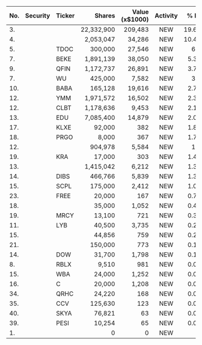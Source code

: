 No. | Security | Ticker | Shares | Value (x$1000) | Activity | % Port
|--- | --- | --- | ---:| ---:|:---:| ---:|
 3.|||22,332,900|209,483|NEW|19.69%|rel="bookmark"></a>
4.|||2,053,047|34,286|NEW|10.47%|rel="bookmark"></a>
5.||TDOC</a>|300,000|27,546|NEW|6.2%|<a href=rel="bookmark"></a>
7.||BEKE</a>|1,891,139|38,050|NEW|5.35%|<a href=rel="bookmark"></a>
9.||QFIN</a>|1,172,737|26,891|NEW|3.78%|<a href=rel="bookmark"></a>
7.||WU</a>|425,000|7,582|NEW|3.4%|<a href=rel="bookmark"></a>
10.||BABA</a>|165,128|19,616|NEW|2.76%|<a href=rel="bookmark"></a>
12.||YMM</a>|1,971,572|16,502|NEW|2.32%|<a href=rel="bookmark"></a>
12.||CLBT</a>|1,178,636|9,453|NEW|2.12%|<a href=rel="bookmark"></a>
13.||EDU</a>|7,085,400|14,879|NEW|2.09%|<a href=rel="bookmark"></a>
17.||KLXE</a>|92,000|382|NEW|1.81%|<a href=rel="bookmark"></a>
18.||PRGO</a>|8,000|367|NEW|1.74%|<a href=rel="bookmark"></a>
12.|||904,978|5,584|NEW|1.7%|rel="bookmark"></a>
19.||KRA</a>|17,000|303|NEW|1.44%|<a href=rel="bookmark"></a>
13.|||1,415,042|6,212|NEW|1.39%|rel="bookmark"></a>
14.||DIBS</a>|466,766|5,839|NEW|1.31%|<a href=rel="bookmark"></a>
15.||SCPL</a>|175,000|2,412|NEW|1.08%|<a href=rel="bookmark"></a>
23.||FREE</a>|20,000|167|NEW|0.79%|<a href=rel="bookmark"></a>
18.|||35,000|1,052|NEW|0.47%|rel="bookmark"></a>
19.||MRCY</a>|13,100|721|NEW|0.32%|<a href=rel="bookmark"></a>
11.||LYB</a>|40,500|3,735|NEW|0.24%|<a href=rel="bookmark"></a>
15.|||44,856|759|NEW|0.23%|rel="bookmark"></a>
21.|||150,000|773|NEW|0.17%|rel="bookmark"></a>
14.||DOW</a>|31,700|1,798|NEW|0.11%|<a href=rel="bookmark"></a>
8.||RBLX</a>|9,510|981|NEW|0.09%|<a href=rel="bookmark"></a>
15.||WBA</a>|24,000|1,252|NEW|0.08%|<a href=rel="bookmark"></a>
16.||C</a>|20,000|1,208|NEW|0.07%|<a href=rel="bookmark"></a>
34.||QRHC</a>|24,220|168|NEW|0.03%|<a href=rel="bookmark"></a>
35.||CCV</a>|125,630|123|NEW|0.02%|<a href=rel="bookmark"></a>
40.||SKYA</a>|76,821|63|NEW|0.01%|<a href=rel="bookmark"></a>
39.||PESI</a>|10,254|65|NEW|0.01%|<a href=rel="bookmark"></a>
1.|||0|0|NEW|0%|rel="bookmark"></a>
